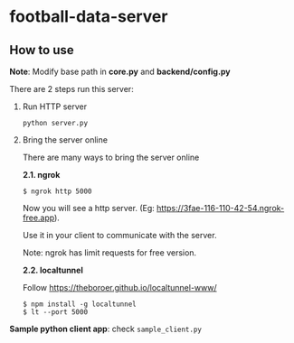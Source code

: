 # football-data-server
## How to use

**Note**: Modify base path in **core.py** and **backend/config.py**

There are 2 steps run this server:

1. Run HTTP server
    ```
    python server.py
    ```
2. Bring the server online
    
    There are many ways to bring the server online

    **2.1. ngrok**
    ```
    $ ngrok http 5000
    ```
    Now you will see a http server. (Eg: https://3fae-116-110-42-54.ngrok-free.app).
    
    Use it in your client to communicate with the server.
    
    Note: ngrok has limit requests for free version.
    
    **2.2. localtunnel**
    
    Follow https://theboroer.github.io/localtunnel-www/
    ```
    $ npm install -g localtunnel
    $ lt --port 5000
    ```

**Sample python client app**: check `sample_client.py`
